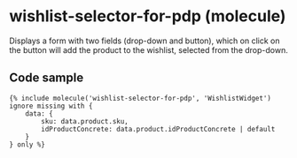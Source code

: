 # wishlist-selector-for-pdp (molecule)

Displays a form with two fields (drop-down and button), which on click on the button will add the product to the wishlist, selected from the drop-down.

## Code sample 

```
{% include molecule('wishlist-selector-for-pdp', 'WishlistWidget') ignore missing with {
    data: {
        sku: data.product.sku,
        idProductConcrete: data.product.idProductConcrete | default
    }
} only %}
```

